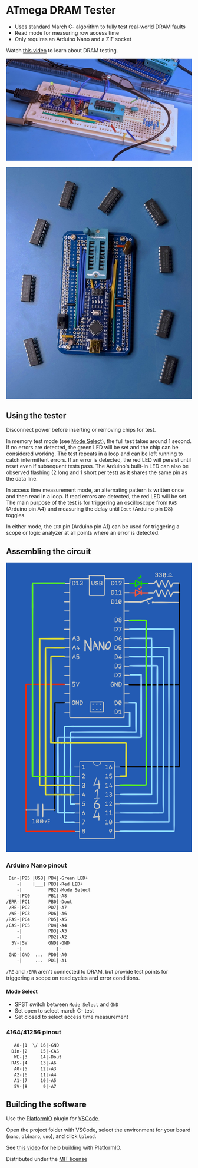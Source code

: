 # ATmega DRAM Tester

- Uses standard March C- algorithm to fully test real-world DRAM faults
- Read mode for measuring row access time
- Only requires an Arduino Nano and a ZIF socket

Watch [this video](https://www.youtube.com/watch?v=NkVNLflDXrE) to learn about DRAM testing.

![](images/breadboard.jpg)

![](images/protoboard.jpg)

## Using the tester

Disconnect power before inserting or removing chips for test.

In memory test mode (see [Mode Select](#mode-select)), the full test takes around 1 second. If no errors are detected, the green LED will be set and the chip can be considered working. The test repeats in a loop and can be left running to catch intermittent errors. If an error is detected, the red LED will persist until reset even if subsequent tests pass. The Arduino's built-in LED can also be observed flashing (2 long and 1 short per test) as it shares the same pin as the data line.

In access time measurement mode, an alternating pattern is written once and then read in a loop. If read errors are detected, the red LED will be set. The main purpose of the test is for triggering an oscilloscope from `RAS` (Arduino pin A4) and measuring the delay until `Dout` (Arduino pin D8) toggles.

In either mode, the `ERR` pin (Arduino pin A1) can be used for triggering a scope or logic analyzer at all points where an error is detected.

## Assembling the circuit

![](images/dram_circuit.png)

### Arduino Nano pinout
```
 Din-|PB5 |USB| PB4|-Green LED+
    -|    |___| PB3|-Red LED+
    -|          PB2|-Mode Select
    -|PC0       PB1|-A8
/ERR-|PC1       PB0|-Dout
 /RE-|PC2       PD7|-A7
 /WE-|PC3       PD6|-A6
/RAS-|PC4       PD5|-A5
/CAS-|PC5       PD4|-A4
    -|          PD3|-A3
    -|          PD2|-A2
  5V-|5V        GND|-GND
    -|             |-
 GND-|GND  ...  PD0|-A0
    -|     ...  PD1|-A1
```

`/RE` and `/ERR` aren't connected to DRAM, but provide test points for triggering a scope on read cycles and error conditions.

#### Mode Select
- SPST switch between `Mode Select` and `GND`
- Set open to select march C- test
- Set closed to select access time measurement

### 4164/41256 pinout
```
   A8-|1  \/ 16|-GND
  Din-|2     15|-CAS
   WE-|3     14|-Dout
  RAS-|4     13|-A6
   A0-|5     12|-A3
   A2-|6     11|-A4
   A1-|7     10|-A5
   5V-|8      9|-A7
```

## Building the software

Use the [PlatformIO](https://platformio.org/) plugin for [VSCode](https://code.visualstudio.com/).

Open the project folder with VSCode, select the environment for your board (`nano`, `oldnano`, `uno`), and click `Upload`.

See [this video](https://www.youtube.com/watch?v=nlE2203Q3XI) for help building with PlatformIO.

Distributed under the [MIT license](LICENSE.txt)

